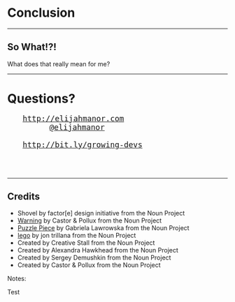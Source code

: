 # Conclusion
<!-- .slide: data-title="Conclusion" data-state-"title" -->

------

## So What!?!

What does that really mean for me?

------

# Questions?
<!-- .slide: data-title="Conclusion" data-state-"title" -->

<pre style="font-size: 1.25em; box-shadow: none;">
<a href="http://elijahmanor.com" style="margin-left: 2em;">http://elijahmanor.com</a>
<a href="http://twitter.com/elijahmanor" style="margin-left: 5.5em;">@elijahmanor</a>
<!-- <a href="mailto:elijahmanor@gmail.com" style="position: absolute; left: 6.1em;">elijahmanor@gmail.com</a> -->
<a href="http://bit.ly/growing-devs" style="margin-left: 2em;">http://bit.ly/growing-devs</a>
</pre>

<h3 data-store="conclusion-social" contenteditable></h3>

------

## Credits

* Shovel by factor[e] design initiative from the Noun Project
* [Warning](https://thenounproject.com/term/warning/32390/) by Castor & Pollux from the Noun Project
* [Puzzle Piece](https://thenounproject.com/term/puzzle-piece/170505/) by Gabriela Lawrowska from the Noun Project
* [lego](https://thenounproject.com/term/lego/3427/) by jon trillana from the Noun Project
* Created by Creative Stall from the Noun Project
* Created by Alexandra Hawkhead from the Noun Project
* Created by Sergey Demushkin from the Noun Project
* Created by Castor &amp; Pollux from the Noun Project

<!--
<a data-flickr-embed="true" href="https://www.flickr.com/photos/bump/3806115100/in/photolist-6Nkkq9-mQvnC-6axTqb-9vih9s-ak4YeC-6atKnF-6axVf9-7NudQf-22TEKo-4ExMSU-djU3ad-ak2bTZ-dNMDKu-bnxxi3-6atLS2-9gE7jc-68e5F9-bMfsNZ-4a9Ghu-dNMDQb-ant1UG-dNMDNJ-anqcbk-6RxFG5-4TSe4u-diUhJe-8xJ8zB-e7iU15-9QAU6-gthiTp-4rZCji-35ofCb-FXw2B-xq1Kn-5NZN1r-4Ts5f8-6RxC8U-4sUww6-emDrqB-4FkDGp-98ssPo-covioQ-689jpt-97XRzu-xUAcA-9WfrT2-68a4dp-o44Kx-covs2f-By9FW" title="Hello My Name Is....  221/365"><img src="https://farm3.staticflickr.com/2438/3806115100_d200cdbd1c_b.jpg" width="1024" height="683" alt="Hello My Name Is....  221/365"></a><script async src="//embedr.flickr.com/assets/client-code.js" charset="utf-8"></script>
-->

Notes:

Test
